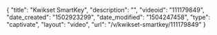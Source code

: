 {
    "title": "Kwikset SmartKey",
    "description": "",
    "videoid": "111179849",
    "date_created": "1502923299",
    "date_modified": "1504247458",
    "type": "captivate",
    "layout": "video",
    "url": "\/v\/kwikset-smartkey\/111179849"
}